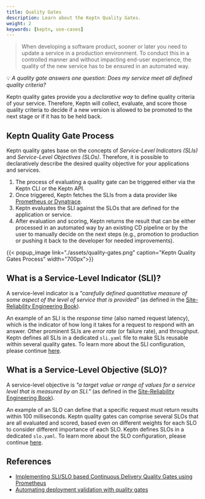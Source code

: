 ```yaml
---
title: Quality Gates
description: Learn about the Keptn Quality Gates.
weight: 2
keywords: [keptn, use-cases]
---
```


> When developing a software product, sooner or later you need to update a service in a production environment. To conduct this in a controlled manner and without impacting end-user experience, the quality of the new service has to be ensured in an automated way. 

:bulb: *A quality gate answers one question: Does my service meet all defined quality criteria?*

Keptn quality gates provide you a *declarative way* to define quality criteria of your service. Therefore, Keptn will collect, evaluate, and score those quality criteria to decide if a new version is allowed to be promoted to the next stage or if it has to be held back.

## Keptn Quality Gate Process

Keptn quality gates base on the concepts of *Service-Level Indicators (SLIs)* and *Service-Level Objectives (SLOs)*. Therefore, it is possible to declaratively describe the desired quality objective for your applications and services.

1. The process of evaluating a quality gate can be triggered either via the Keptn CLI or the Keptn API. 
1. Once triggered, Keptn fetches the SLIs from a data provider like [Prometheus or Dynatrace](../../0.8.x/quality_gates/sli-provider/). 
1. Keptn evaluates the SLI against the SLOs that are defined for the application or service. 
1. After evaluation and scoring, Keptn returns the result that can be either processed in an automated way by an existing CD pipeline or by the user to manually decide on the next steps (e.g., promotion to production or pushing it back to the developer for needed improvements).

  {{< popup_image
  link="./assets/quality-gates.png"
  caption="Keptn Quality Gates Process"
  width="700px">}}

## What is a Service-Level Indicator (SLI)?

A service-level indicator is a *"carefully defined quantitative measure of some aspect of the level of service that is provided"* (as defined in the [Site-Reliability Engineering Book](https://landing.google.com/sre/sre-book/chapters/service-level-objectives/)). 

An example of an SLI is the *response time* (also named request latency), which is the indicator of how long it takes for a request to respond with an answer. Other prominent SLIs are *error rate* (or failure rate), and throughput. Keptn defines all SLIs in a dedicated `sli.yaml` file to make SLIs reusable within several quality gates. To learn more about the SLI configuration, please continue [here](../../0.8.x/quality_gates/sli/). 

## What is a Service-Level Objective (SLO)?

A service-level objective is *"a target value or range of values for a service level that is measured by an SLI."* (as defined in the [Site-Reliability Engineering Book](https://landing.google.com/sre/sre-book/chapters/service-level-objectives/)). 

An example of an SLO can define that a specific request must return results within 100 milliseconds. Keptn quality gates can comprise several SLOs that are all evaluated and scored, based even on different weights for each SLO to consider different importance of each SLO. Keptn defines SLOs in a dedicated `slo.yaml`. To learn more about the SLO configuration, please continue [here](../../0.8.x/quality_gates/slo/). 

## References

- [Implementing SLI/SLO based Continuous Delivery Quality Gates using Prometheus](https://medium.com/keptn/implementing-sli-slo-based-continuous-delivery-quality-gates-using-prometheus-9e17ec18ca36?source=friends_link&sk=22e163eb22df2d4a3c8e49d5e06d3802)
- [Automating deployment validation with quality gates](https://medium.com/keptn/automating-deployment-validation-with-quality-gates-71889845e2ca)
